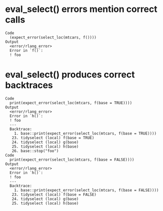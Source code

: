 # eval_select() errors mention correct calls

    Code
      (expect_error(select_loc(mtcars, f())))
    Output
      <error/rlang_error>
      Error in `f()`:
      ! foo

# eval_select() produces correct backtraces

    Code
      print(expect_error(select_loc(mtcars, f(base = TRUE))))
    Output
      <error/rlang_error>
      Error in `h()`:
      ! foo
      ---
      Backtrace:
        1. base::print(expect_error(select_loc(mtcars, f(base = TRUE))))
       23. tidyselect (local) f(base = TRUE)
       24. tidyselect (local) g(base)
       25. tidyselect (local) h(base)
       26. base::stop("foo")
    Code
      print(expect_error(select_loc(mtcars, f(base = FALSE))))
    Output
      <error/rlang_error>
      Error in `h()`:
      ! foo
      ---
      Backtrace:
        1. base::print(expect_error(select_loc(mtcars, f(base = FALSE))))
       23. tidyselect (local) f(base = FALSE)
       24. tidyselect (local) g(base)
       25. tidyselect (local) h(base)

